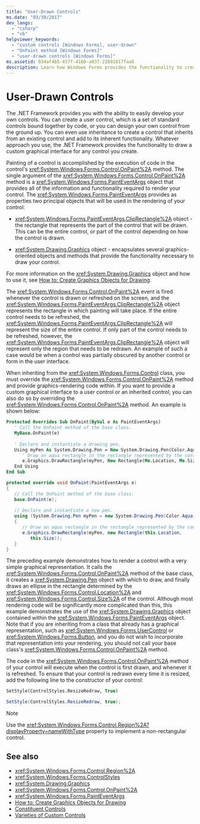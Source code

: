```yaml
---
title: "User-Drawn Controls"
ms.date: "03/30/2017"
dev_langs: 
  - "csharp"
  - "vb"
helpviewer_keywords: 
  - "custom controls [Windows Forms], user-drawn"
  - "OnPaint method [Windows Forms]"
  - "user-drawn controls [Windows Forms]"
ms.assetid: 034af4b5-457f-4160-a937-22891817faa8
description: Learn how Windows Forms provides the functionality to create a user control or one that inherits from an existing control.
---
```

# User-Drawn Controls

The .NET Framework provides you with the ability to easily develop your own controls. You can create a user control, which is a set of standard controls bound together by code, or you can design your own control from the ground up. You can even use inheritance to create a control that inherits from an existing control and add to its inherent functionality. Whatever approach you use, the .NET Framework provides the functionality to draw a custom graphical interface for any control you create.  
  
 Painting of a control is accomplished by the execution of code in the control's <xref:System.Windows.Forms.Control.OnPaint%2A> method. The single argument of the <xref:System.Windows.Forms.Control.OnPaint%2A> method is a <xref:System.Windows.Forms.PaintEventArgs> object that provides all of the information and functionality required to render your control. The <xref:System.Windows.Forms.PaintEventArgs> provides as properties two principal objects that will be used in the rendering of your control:  
  
- <xref:System.Windows.Forms.PaintEventArgs.ClipRectangle%2A> object - the rectangle that represents the part of the control that will be drawn. This can be the entire control, or part of the control depending on how the control is drawn.  
  
- <xref:System.Drawing.Graphics> object - encapsulates several graphics-oriented objects and methods that provide the functionality necessary to draw your control.  
  
 For more information on the <xref:System.Drawing.Graphics> object and how to use it, see [How to: Create Graphics Objects for Drawing](../advanced/how-to-create-graphics-objects-for-drawing.md).  
  
 The <xref:System.Windows.Forms.Control.OnPaint%2A> event is fired whenever the control is drawn or refreshed on the screen, and the <xref:System.Windows.Forms.PaintEventArgs.ClipRectangle%2A> object represents the rectangle in which painting will take place. If the entire control needs to be refreshed, the <xref:System.Windows.Forms.PaintEventArgs.ClipRectangle%2A> will represent the size of the entire control. If only part of the control needs to be refreshed, however, the <xref:System.Windows.Forms.PaintEventArgs.ClipRectangle%2A> object will represent only the region that needs to be redrawn. An example of such a case would be when a control was partially obscured by another control or form in the user interface.  
  
 When inheriting from the <xref:System.Windows.Forms.Control> class, you must override the <xref:System.Windows.Forms.Control.OnPaint%2A> method and provide graphics-rendering code within. If you want to provide a custom graphical interface to a user control or an inherited control, you can also do so by overriding the <xref:System.Windows.Forms.Control.OnPaint%2A> method. An example is shown below:  
  
```vb  
Protected Overrides Sub OnPaint(ByVal e As PaintEventArgs)  
   ' Call the OnPaint method of the base class.  
   MyBase.OnPaint(e)  
  
   ' Declare and instantiate a drawing pen.  
   Using myPen As System.Drawing.Pen = New System.Drawing.Pen(Color.Aqua)  
      ' Draw an aqua rectangle in the rectangle represented by the control.  
      e.Graphics.DrawRectangle(myPen, New Rectangle(Me.Location, Me.Size))  
   End Using
End Sub  
```  
  
```csharp  
protected override void OnPaint(PaintEventArgs e)  
{  
   // Call the OnPaint method of the base class.  
   base.OnPaint(e);  
  
   // Declare and instantiate a new pen.  
   using (System.Drawing.Pen myPen = new System.Drawing.Pen(Color.Aqua))  
   {
      // Draw an aqua rectangle in the rectangle represented by the control.  
      e.Graphics.DrawRectangle(myPen, new Rectangle(this.Location,
         this.Size));  
   }
}  
```  
  
 The preceding example demonstrates how to render a control with a very simple graphical representation. It calls the <xref:System.Windows.Forms.Control.OnPaint%2A> method of the base class, it creates a <xref:System.Drawing.Pen> object with which to draw, and finally draws an ellipse in the rectangle determined by the <xref:System.Windows.Forms.Control.Location%2A> and <xref:System.Windows.Forms.Control.Size%2A> of the control. Although most rendering code will be significantly more complicated than this, this example demonstrates the use of the <xref:System.Drawing.Graphics> object contained within the <xref:System.Windows.Forms.PaintEventArgs> object. Note that if you are inheriting from a class that already has a graphical representation, such as <xref:System.Windows.Forms.UserControl> or <xref:System.Windows.Forms.Button>, and you do not wish to incorporate that representation into your rendering, you should not call your base class's <xref:System.Windows.Forms.Control.OnPaint%2A> method.  
  
 The code in the <xref:System.Windows.Forms.Control.OnPaint%2A> method of your control will execute when the control is first drawn, and whenever it is refreshed. To ensure that your control is redrawn every time it is resized, add the following line to the constructor of your control:  
  
```vb  
SetStyle(ControlStyles.ResizeRedraw, True)  
```  
  
```csharp  
SetStyle(ControlStyles.ResizeRedraw, true);  
```  
  
> [!NOTE]
> Use the <xref:System.Windows.Forms.Control.Region%2A?displayProperty=nameWithType> property to implement a non-rectangular control.  
  
## See also

- <xref:System.Windows.Forms.Control.Region%2A>
- <xref:System.Windows.Forms.ControlStyles>
- <xref:System.Drawing.Graphics>
- <xref:System.Windows.Forms.Control.OnPaint%2A>
- <xref:System.Windows.Forms.PaintEventArgs>
- [How to: Create Graphics Objects for Drawing](../advanced/how-to-create-graphics-objects-for-drawing.md)
- [Constituent Controls](constituent-controls.md)
- [Varieties of Custom Controls](varieties-of-custom-controls.md)
